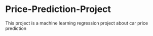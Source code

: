 # Price-Prediction-Project
This project is a machine learning regression project about car price prediction
